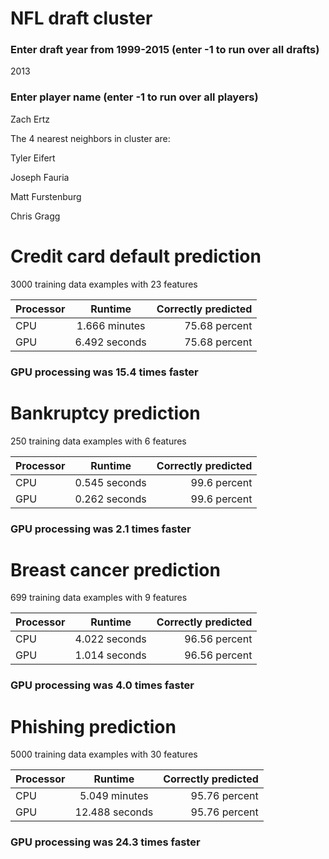 # NFL draft cluster
### Enter draft year from 1999-2015 (enter -1 to run over all drafts)
2013
### Enter player name (enter -1 to run over all players)
Zach Ertz
 
 
The 4 nearest neighbors in cluster are:
 
Tyler Eifert
 
Joseph Fauria
 
Matt Furstenburg
 
Chris Gragg
 
# Credit card default prediction 

3000 training data examples with 23 features 

| Processor | Runtime | Correctly predicted | 
| ------------- |:----------------:| ---------------:|
| CPU | 1.666 minutes | 75.68 percent |
| GPU | 6.492 seconds | 75.68 percent |

### GPU processing was 15.4 times faster

# Bankruptcy prediction 

250 training data examples with 6 features 

| Processor | Runtime | Correctly predicted | 
| ------------- |:----------------:| ---------------:|
| CPU | 0.545 seconds | 99.6 percent |
| GPU | 0.262 seconds | 99.6 percent |

### GPU processing was 2.1 times faster

# Breast cancer prediction 

699 training data examples with 9 features 

| Processor | Runtime | Correctly predicted | 
| ------------- |:----------------:| ---------------:|
| CPU | 4.022 seconds | 96.56 percent |
| GPU | 1.014 seconds | 96.56 percent |

### GPU processing was 4.0 times faster

# Phishing prediction 

5000 training data examples with 30 features 

| Processor | Runtime | Correctly predicted | 
| ------------- |:----------------:| ---------------:|
| CPU | 5.049 minutes | 95.76 percent |
| GPU | 12.488 seconds | 95.76 percent |

### GPU processing was 24.3 times faster
